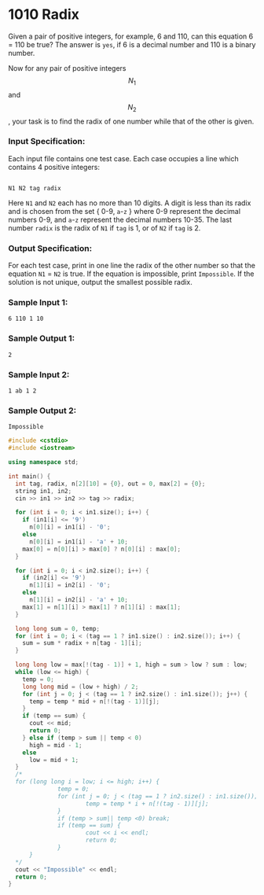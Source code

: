# 1010 Radix
Given a pair of positive integers, for example, 6 and 110, can this equation 6 = 110 be true?  The answer is `yes`, if 6 is a decimal number and 110 is a binary number.



Now for any pair of positive integers $$N_1$$ and $$N_2$$, your task is to find the radix of one number while that of the other is given.

### Input Specification:

Each input file contains one test case. Each case occupies a line which contains 4 positive integers:

```

N1 N2 tag radix

```

Here `N1` and `N2` each has no more than 10 digits.  A digit is less than its radix and is chosen from the set { 0-9, `a`-`z` } where 0-9 represent the decimal numbers 0-9, and `a`-`z` represent the decimal numbers 10-35.  The last number `radix` is the radix of `N1` if `tag` is 1, or of `N2` if `tag` is 2.

### Output Specification:

For each test case, print in one line the radix of the other number so that the equation `N1` = `N2` is true.  If the equation is impossible, print `Impossible`.  If the solution is not unique, output the smallest possible radix.

### Sample Input 1:
```in
6 110 1 10
```

### Sample Output 1:
```out
2
```

### Sample Input 2:
```in
1 ab 1 2
```

### Sample Output 2:
```out
Impossible
```

```cpp
#include <cstdio>
#include <iostream>

using namespace std;

int main() {
  int tag, radix, n[2][10] = {0}, out = 0, max[2] = {0};
  string in1, in2;
  cin >> in1 >> in2 >> tag >> radix;

  for (int i = 0; i < in1.size(); i++) {
    if (in1[i] <= '9')
      n[0][i] = in1[i] - '0';
    else
      n[0][i] = in1[i] - 'a' + 10;
    max[0] = n[0][i] > max[0] ? n[0][i] : max[0];
  }

  for (int i = 0; i < in2.size(); i++) {
    if (in2[i] <= '9')
      n[1][i] = in2[i] - '0';
    else
      n[1][i] = in2[i] - 'a' + 10;
    max[1] = n[1][i] > max[1] ? n[1][i] : max[1];
  }

  long long sum = 0, temp;
  for (int i = 0; i < (tag == 1 ? in1.size() : in2.size()); i++) {
    sum = sum * radix + n[tag - 1][i];
  }

  long long low = max[!(tag - 1)] + 1, high = sum > low ? sum : low;
  while (low <= high) {
    temp = 0;
    long long mid = (low + high) / 2;
    for (int j = 0; j < (tag == 1 ? in2.size() : in1.size()); j++) {
      temp = temp * mid + n[!(tag - 1)][j];
    }
    if (temp == sum) {
      cout << mid;
      return 0;
    } else if (temp > sum || temp < 0)
      high = mid - 1;
    else
      low = mid + 1;
  }
  /*
  for (long long i = low; i <= high; i++) {
              temp = 0;
              for (int j = 0; j < (tag == 1 ? in2.size() : in1.size()); j++) {
                      temp = temp * i + n[!(tag - 1)][j];
              }
              if (temp > sum|| temp <0) break;
              if (temp == sum) {
                      cout << i << endl;
                      return 0;
              }
      }
  */
  cout << "Impossible" << endl;
  return 0;
}
```